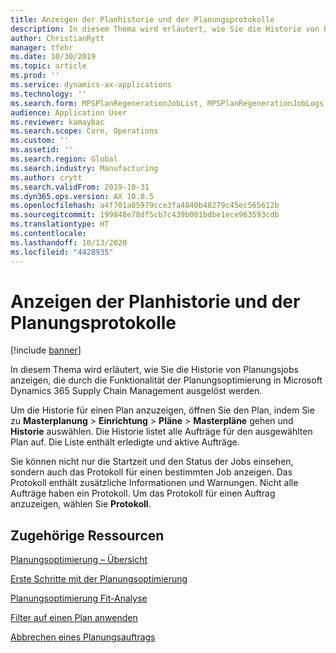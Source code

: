 ```yaml
---
title: Anzeigen der Planhistorie und der Planungsprotokolle
description: In diesem Thema wird erläutert, wie Sie die Historie von Planungsjobs anzeigen, die durch die Funktionalität der Planungsoptimierung ausgelöst werden.
author: ChristianRytt
manager: tfehr
ms.date: 10/30/2019
ms.topic: article
ms.prod: ''
ms.service: dynamics-ax-applications
ms.technology: ''
ms.search.form: MPSPlanRegenerationJobList, MPSPlanRegenerationJobLogs
audience: Application User
ms.reviewer: kamaybac
ms.search.scope: Core, Operations
ms.custom: ''
ms.assetid: ''
ms.search.region: Global
ms.search.industry: Manufacturing
ms.author: crytt
ms.search.validFrom: 2019-10-31
ms.dyn365.ops.version: AX 10.0.5
ms.openlocfilehash: a4f701a85979cce3fa4840b48279c45ec565612b
ms.sourcegitcommit: 199848e78df5cb7c439b001bdbe1ece963593cdb
ms.translationtype: HT
ms.contentlocale: 
ms.lasthandoff: 10/13/2020
ms.locfileid: "4428935"
---
```

# <a name="view-plan-history-and-planning-logs"></a>Anzeigen der Planhistorie und der Planungsprotokolle

[!include [banner](../../includes/banner.md)]

In diesem Thema wird erläutert, wie Sie die Historie von Planungsjobs anzeigen, die durch die Funktionalität der Planungsoptimierung in Microsoft Dynamics 365 Supply Chain Management ausgelöst werden.

Um die Historie für einen Plan anzuzeigen, öffnen Sie den Plan, indem Sie zu **Masterplanung** \> **Einrichtung** \> **Pläne** \> **Masterpläne** gehen und **Historie** auswählen. Die Historie listet alle Aufträge für den ausgewählten Plan auf. Die Liste enthält erledigte und aktive Aufträge.

Sie können nicht nur die Startzeit und den Status der Jobs einsehen, sondern auch das Protokoll für einen bestimmten Job anzeigen. Das Protokoll enthält zusätzliche Informationen und Warnungen. Nicht alle Aufträge haben ein Protokoll. Um das Protokoll für einen Auftrag anzuzeigen, wählen Sie **Protokoll**.

## <a name="related-resources"></a>Zugehörige Ressourcen

[Planungsoptimierung – Übersicht](planning-optimization-overview.md)

[Erste Schritte mit der Planungsoptimierung](get-started.md)

[Planungsoptimierung Fit-Analyse](planning-optimization-fit-analysis.md)

[Filter auf einen Plan anwenden](plan-filters.md)

[Abbrechen eines Planungsauftrags](cancel-planning-job.md)
